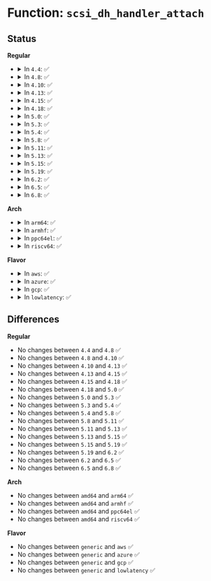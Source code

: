 # Function: <code>scsi_dh_handler_attach</code>

## Status
<b>Regular</b>
<ul>
<li>
<details>
<summary>In <code>4.4</code>: ✅</summary>

```c
int scsi_dh_handler_attach(struct scsi_device *sdev, struct scsi_device_handler *scsi_dh);
```

**Collision:** Unique Static

**Inline:** No

**Transformation:** False

**Instances:**

```
In drivers/scsi/scsi_dh.c (ffffffff815b9430)
Location: drivers/scsi/scsi_dh.c:126
Inline: False
Direct callers:
  - drivers/scsi/scsi_dh.c:scsi_dh_attach
  - drivers/scsi/scsi_dh.c:store_dh_state
  - drivers/scsi/scsi_dh.c:scsi_dh_add_device
```
**Symbols:**

```
ffffffff815b9430-ffffffff815b94b7: scsi_dh_handler_attach (STB_LOCAL)
```
</details>
</li>
<li>
<details>
<summary>In <code>4.8</code>: ✅</summary>

```c
int scsi_dh_handler_attach(struct scsi_device *sdev, struct scsi_device_handler *scsi_dh);
```

**Collision:** Unique Static

**Inline:** No

**Transformation:** False

**Instances:**

```
In drivers/scsi/scsi_dh.c (ffffffff81611d40)
Location: drivers/scsi/scsi_dh.c:126
Inline: False
Direct callers:
  - drivers/scsi/scsi_dh.c:scsi_dh_attach
  - drivers/scsi/scsi_dh.c:scsi_dh_add_device
```
**Symbols:**

```
ffffffff81611d40-ffffffff81611db7: scsi_dh_handler_attach (STB_LOCAL)
```
</details>
</li>
<li>
<details>
<summary>In <code>4.10</code>: ✅</summary>

```c
int scsi_dh_handler_attach(struct scsi_device *sdev, struct scsi_device_handler *scsi_dh);
```

**Collision:** Unique Static

**Inline:** No

**Transformation:** False

**Instances:**

```
In drivers/scsi/scsi_dh.c (ffffffff816415d0)
Location: drivers/scsi/scsi_dh.c:126
Inline: False
Direct callers:
  - drivers/scsi/scsi_dh.c:scsi_dh_attach
  - drivers/scsi/scsi_dh.c:scsi_dh_add_device
```
**Symbols:**

```
ffffffff816415d0-ffffffff81641647: scsi_dh_handler_attach (STB_LOCAL)
```
</details>
</li>
<li>
<details>
<summary>In <code>4.13</code>: ✅</summary>

```c
int scsi_dh_handler_attach(struct scsi_device *sdev, struct scsi_device_handler *scsi_dh);
```

**Collision:** Unique Static

**Inline:** No

**Transformation:** False

**Instances:**

```
In drivers/scsi/scsi_dh.c (ffffffff81655ea0)
Location: drivers/scsi/scsi_dh.c:126
Inline: False
Direct callers:
  - drivers/scsi/scsi_dh.c:scsi_dh_attach
  - drivers/scsi/scsi_dh.c:scsi_dh_add_device
```
**Symbols:**

```
ffffffff81655ea0-ffffffff81655f1c: scsi_dh_handler_attach (STB_LOCAL)
```
</details>
</li>
<li>
<details>
<summary>In <code>4.15</code>: ✅</summary>

```c
int scsi_dh_handler_attach(struct scsi_device *sdev, struct scsi_device_handler *scsi_dh);
```

**Collision:** Unique Static

**Inline:** No

**Transformation:** False

**Instances:**

```
In drivers/scsi/scsi_dh.c (ffffffff816bf450)
Location: drivers/scsi/scsi_dh.c:129
Inline: False
Direct callers:
  - drivers/scsi/scsi_dh.c:scsi_dh_attach
  - drivers/scsi/scsi_dh.c:scsi_dh_add_device
```
**Symbols:**

```
ffffffff816bf450-ffffffff816bf512: scsi_dh_handler_attach (STB_LOCAL)
```
</details>
</li>
<li>
<details>
<summary>In <code>4.18</code>: ✅</summary>

```c
int scsi_dh_handler_attach(struct scsi_device *sdev, struct scsi_device_handler *scsi_dh);
```

**Collision:** Unique Static

**Inline:** No

**Transformation:** False

**Instances:**

```
In drivers/scsi/scsi_dh.c (ffffffff816fb9f0)
Location: drivers/scsi/scsi_dh.c:135
Inline: False
Direct callers:
  - drivers/scsi/scsi_dh.c:scsi_dh_attach
  - drivers/scsi/scsi_dh.c:scsi_dh_add_device
```
**Symbols:**

```
ffffffff816fb9f0-ffffffff816fbab2: scsi_dh_handler_attach (STB_LOCAL)
```
</details>
</li>
<li>
<details>
<summary>In <code>5.0</code>: ✅</summary>

```c
int scsi_dh_handler_attach(struct scsi_device *sdev, struct scsi_device_handler *scsi_dh);
```

**Collision:** Unique Static

**Inline:** No

**Transformation:** False

**Instances:**

```
In drivers/scsi/scsi_dh.c (ffffffff8171e3d0)
Location: drivers/scsi/scsi_dh.c:135
Inline: False
Direct callers:
  - drivers/scsi/scsi_dh.c:scsi_dh_attach
  - drivers/scsi/scsi_dh.c:scsi_dh_add_device
```
**Symbols:**

```
ffffffff8171e3d0-ffffffff8171e492: scsi_dh_handler_attach (STB_LOCAL)
```
</details>
</li>
<li>
<details>
<summary>In <code>5.3</code>: ✅</summary>

```c
int scsi_dh_handler_attach(struct scsi_device *sdev, struct scsi_device_handler *scsi_dh);
```

**Collision:** Unique Static

**Inline:** No

**Transformation:** False

**Instances:**

```
In drivers/scsi/scsi_dh.c (ffffffff81759ac0)
Location: drivers/scsi/scsi_dh.c:123
Inline: False
Direct callers:
  - drivers/scsi/scsi_dh.c:scsi_dh_attach
  - drivers/scsi/scsi_dh.c:scsi_dh_add_device
```
**Symbols:**

```
ffffffff81759ac0-ffffffff81759b85: scsi_dh_handler_attach (STB_LOCAL)
```
</details>
</li>
<li>
<details>
<summary>In <code>5.4</code>: ✅</summary>

```c
int scsi_dh_handler_attach(struct scsi_device *sdev, struct scsi_device_handler *scsi_dh);
```

**Collision:** Unique Static

**Inline:** No

**Transformation:** False

**Instances:**

```
In drivers/scsi/scsi_dh.c (ffffffff8177d9d0)
Location: drivers/scsi/scsi_dh.c:123
Inline: False
Direct callers:
  - drivers/scsi/scsi_dh.c:scsi_dh_attach
  - drivers/scsi/scsi_dh.c:scsi_dh_add_device
```
**Symbols:**

```
ffffffff8177d9d0-ffffffff8177da95: scsi_dh_handler_attach (STB_LOCAL)
```
</details>
</li>
<li>
<details>
<summary>In <code>5.8</code>: ✅</summary>

```c
int scsi_dh_handler_attach(struct scsi_device *sdev, struct scsi_device_handler *scsi_dh);
```

**Collision:** Unique Static

**Inline:** No

**Transformation:** False

**Instances:**

```
In drivers/scsi/scsi_dh.c (ffffffff81840ff0)
Location: drivers/scsi/scsi_dh.c:124
Inline: False
Direct callers:
  - drivers/scsi/scsi_dh.c:scsi_dh_attach
  - drivers/scsi/scsi_dh.c:scsi_dh_add_device
```
**Symbols:**

```
ffffffff81840ff0-ffffffff818410b5: scsi_dh_handler_attach (STB_LOCAL)
```
</details>
</li>
<li>
<details>
<summary>In <code>5.11</code>: ✅</summary>

```c
int scsi_dh_handler_attach(struct scsi_device *sdev, struct scsi_device_handler *scsi_dh);
```

**Collision:** Unique Static

**Inline:** No

**Transformation:** False

**Instances:**

```
In drivers/scsi/scsi_dh.c (ffffffff81851510)
Location: drivers/scsi/scsi_dh.c:124
Inline: False
Direct callers:
  - drivers/scsi/scsi_dh.c:scsi_dh_attach
  - drivers/scsi/scsi_dh.c:scsi_dh_add_device
```
**Symbols:**

```
ffffffff81851510-ffffffff818515d5: scsi_dh_handler_attach (STB_LOCAL)
```
</details>
</li>
<li>
<details>
<summary>In <code>5.13</code>: ✅</summary>

```c
int scsi_dh_handler_attach(struct scsi_device *sdev, struct scsi_device_handler *scsi_dh);
```

**Collision:** Unique Static

**Inline:** No

**Transformation:** False

**Instances:**

```
In drivers/scsi/scsi_dh.c (ffffffff818345a0)
Location: drivers/scsi/scsi_dh.c:124
Inline: False
Direct callers:
  - drivers/scsi/scsi_dh.c:scsi_dh_attach
  - drivers/scsi/scsi_dh.c:scsi_dh_add_device
```
**Symbols:**

```
ffffffff818345a0-ffffffff81834665: scsi_dh_handler_attach (STB_LOCAL)
```
</details>
</li>
<li>
<details>
<summary>In <code>5.15</code>: ✅</summary>

```c
int scsi_dh_handler_attach(struct scsi_device *sdev, struct scsi_device_handler *scsi_dh);
```

**Collision:** Unique Static

**Inline:** No

**Transformation:** False

**Instances:**

```
In drivers/scsi/scsi_dh.c (ffffffff818c05a0)
Location: drivers/scsi/scsi_dh.c:124
Inline: False
Direct callers:
  - drivers/scsi/scsi_dh.c:scsi_dh_attach
  - drivers/scsi/scsi_dh.c:scsi_dh_add_device
```
**Symbols:**

```
ffffffff818c05a0-ffffffff818c0665: scsi_dh_handler_attach (STB_LOCAL)
```
</details>
</li>
<li>
<details>
<summary>In <code>5.19</code>: ✅</summary>

```c
int scsi_dh_handler_attach(struct scsi_device *sdev, struct scsi_device_handler *scsi_dh);
```

**Collision:** Unique Static

**Inline:** No

**Transformation:** False

**Instances:**

```
In drivers/scsi/scsi_dh.c (ffffffff81a0ccc0)
Location: drivers/scsi/scsi_dh.c:124
Inline: False
Direct callers:
  - drivers/scsi/scsi_dh.c:scsi_dh_attach
  - drivers/scsi/scsi_dh.c:scsi_dh_add_device
```
**Symbols:**

```
ffffffff81a0ccc0-ffffffff81a0cdb6: scsi_dh_handler_attach (STB_LOCAL)
```
</details>
</li>
<li>
<details>
<summary>In <code>6.2</code>: ✅</summary>

```c
int scsi_dh_handler_attach(struct scsi_device *sdev, struct scsi_device_handler *scsi_dh);
```

**Collision:** Unique Static

**Inline:** No

**Transformation:** False

**Instances:**

```
In drivers/scsi/scsi_dh.c (ffffffff81b8ca80)
Location: drivers/scsi/scsi_dh.c:124
Inline: False
Direct callers:
  - drivers/scsi/scsi_dh.c:scsi_dh_attach
  - drivers/scsi/scsi_dh.c:scsi_dh_add_device
```
**Symbols:**

```
ffffffff81b8ca80-ffffffff81b8cb76: scsi_dh_handler_attach (STB_LOCAL)
```
</details>
</li>
<li>
<details>
<summary>In <code>6.5</code>: ✅</summary>

```c
int scsi_dh_handler_attach(struct scsi_device *sdev, struct scsi_device_handler *scsi_dh);
```

**Collision:** Unique Static

**Inline:** No

**Transformation:** False

**Instances:**

```
In drivers/scsi/scsi_dh.c (ffffffff81be0a90)
Location: drivers/scsi/scsi_dh.c:124
Inline: False
Direct callers:
  - drivers/scsi/scsi_dh.c:scsi_dh_attach
  - drivers/scsi/scsi_dh.c:scsi_dh_add_device
```
**Symbols:**

```
ffffffff81be0a90-ffffffff81be0b86: scsi_dh_handler_attach (STB_LOCAL)
```
</details>
</li>
<li>
<details>
<summary>In <code>6.8</code>: ✅</summary>

```c
int scsi_dh_handler_attach(struct scsi_device *sdev, struct scsi_device_handler *scsi_dh);
```

**Collision:** Unique Static

**Inline:** No

**Transformation:** False

**Instances:**

```
In drivers/scsi/scsi_dh.c (ffffffff81c35ac0)
Location: drivers/scsi/scsi_dh.c:124
Inline: False
Direct callers:
  - drivers/scsi/scsi_dh.c:scsi_dh_attach
  - drivers/scsi/scsi_dh.c:scsi_dh_add_device
```
**Symbols:**

```
ffffffff81c35ac0-ffffffff81c35bb6: scsi_dh_handler_attach (STB_LOCAL)
```
</details>
</li>
</ul>
<b>Arch</b>
<ul>
<li>
<details>
<summary>In <code>arm64</code>: ✅</summary>

```c
int scsi_dh_handler_attach(struct scsi_device *sdev, struct scsi_device_handler *scsi_dh);
```

**Collision:** Unique Static

**Inline:** No

**Transformation:** False

**Instances:**

```
In drivers/scsi/scsi_dh.c (ffff800010983d18)
Location: drivers/scsi/scsi_dh.c:123
Inline: False
Direct callers:
  - drivers/scsi/scsi_dh.c:scsi_dh_attach
  - drivers/scsi/scsi_dh.c:scsi_dh_add_device
```
**Symbols:**

```
ffff800010983d18-ffff800010983e00: scsi_dh_handler_attach (STB_LOCAL)
```
</details>
</li>
<li>
<details>
<summary>In <code>armhf</code>: ✅</summary>

```c
int scsi_dh_handler_attach(struct scsi_device *sdev, struct scsi_device_handler *scsi_dh);
```

**Collision:** Unique Static

**Inline:** No

**Transformation:** False

**Instances:**

```
In drivers/scsi/scsi_dh.c (c0a56530)
Location: drivers/scsi/scsi_dh.c:123
Inline: False
Direct callers:
  - drivers/scsi/scsi_dh.c:scsi_dh_attach
  - drivers/scsi/scsi_dh.c:scsi_dh_add_device
```
**Symbols:**

```
c0a56530-c0a56624: scsi_dh_handler_attach (STB_LOCAL)
```
</details>
</li>
<li>
<details>
<summary>In <code>ppc64el</code>: ✅</summary>

```c
int scsi_dh_handler_attach(struct scsi_device *sdev, struct scsi_device_handler *scsi_dh);
```

**Collision:** Unique Static

**Inline:** No

**Transformation:** False

**Instances:**

```
In drivers/scsi/scsi_dh.c (c000000000a40960)
Location: drivers/scsi/scsi_dh.c:123
Inline: False
Direct callers:
  - drivers/scsi/scsi_dh.c:scsi_dh_attach
  - drivers/scsi/scsi_dh.c:scsi_dh_add_device
```
**Symbols:**

```
c000000000a40960-c000000000a40aa8: scsi_dh_handler_attach (STB_LOCAL)
```
</details>
</li>
<li>
<details>
<summary>In <code>riscv64</code>: ✅</summary>

```c
int scsi_dh_handler_attach(struct scsi_device *sdev, struct scsi_device_handler *scsi_dh);
```

**Collision:** Unique Static

**Inline:** No

**Transformation:** False

**Instances:**

```
In drivers/scsi/scsi_dh.c (ffffffe0005e8cc0)
Location: drivers/scsi/scsi_dh.c:123
Inline: False
Direct callers:
  - drivers/scsi/scsi_dh.c:scsi_dh_attach
  - drivers/scsi/scsi_dh.c:scsi_dh_add_device
```
**Symbols:**

```
ffffffe0005e8cc0-ffffffe0005e8d6e: scsi_dh_handler_attach (STB_LOCAL)
```
</details>
</li>
</ul>
<b>Flavor</b>
<ul>
<li>
<details>
<summary>In <code>aws</code>: ✅</summary>

```c
int scsi_dh_handler_attach(struct scsi_device *sdev, struct scsi_device_handler *scsi_dh);
```

**Collision:** Unique Static

**Inline:** No

**Transformation:** False

**Instances:**

```
In drivers/scsi/scsi_dh.c (ffffffff817320c0)
Location: drivers/scsi/scsi_dh.c:123
Inline: False
Direct callers:
  - drivers/scsi/scsi_dh.c:scsi_dh_attach
  - drivers/scsi/scsi_dh.c:scsi_dh_add_device
```
**Symbols:**

```
ffffffff817320c0-ffffffff81732185: scsi_dh_handler_attach (STB_LOCAL)
```
</details>
</li>
<li>
<details>
<summary>In <code>azure</code>: ✅</summary>

```c
int scsi_dh_handler_attach(struct scsi_device *sdev, struct scsi_device_handler *scsi_dh);
```

**Collision:** Unique Static

**Inline:** No

**Transformation:** False

**Instances:**

```
In drivers/scsi/scsi_dh.c (ffffffff8170b4e0)
Location: drivers/scsi/scsi_dh.c:123
Inline: False
Direct callers:
  - drivers/scsi/scsi_dh.c:scsi_dh_attach
  - drivers/scsi/scsi_dh.c:scsi_dh_add_device
```
**Symbols:**

```
ffffffff8170b4e0-ffffffff8170b5a5: scsi_dh_handler_attach (STB_LOCAL)
```
</details>
</li>
<li>
<details>
<summary>In <code>gcp</code>: ✅</summary>

```c
int scsi_dh_handler_attach(struct scsi_device *sdev, struct scsi_device_handler *scsi_dh);
```

**Collision:** Unique Static

**Inline:** No

**Transformation:** False

**Instances:**

```
In drivers/scsi/scsi_dh.c (ffffffff81770e90)
Location: drivers/scsi/scsi_dh.c:123
Inline: False
Direct callers:
  - drivers/scsi/scsi_dh.c:scsi_dh_attach
  - drivers/scsi/scsi_dh.c:scsi_dh_add_device
```
**Symbols:**

```
ffffffff81770e90-ffffffff81770f55: scsi_dh_handler_attach (STB_LOCAL)
```
</details>
</li>
<li>
<details>
<summary>In <code>lowlatency</code>: ✅</summary>

```c
int scsi_dh_handler_attach(struct scsi_device *sdev, struct scsi_device_handler *scsi_dh);
```

**Collision:** Unique Static

**Inline:** No

**Transformation:** False

**Instances:**

```
In drivers/scsi/scsi_dh.c (ffffffff8178c6b0)
Location: drivers/scsi/scsi_dh.c:123
Inline: False
Direct callers:
  - drivers/scsi/scsi_dh.c:scsi_dh_attach
  - drivers/scsi/scsi_dh.c:scsi_dh_add_device
```
**Symbols:**

```
ffffffff8178c6b0-ffffffff8178c775: scsi_dh_handler_attach (STB_LOCAL)
```
</details>
</li>
</ul>

## Differences
<b>Regular</b>
<ul>
<li>
No changes between <code>4.4</code> and <code>4.8</code> ✅
</li>
<li>
No changes between <code>4.8</code> and <code>4.10</code> ✅
</li>
<li>
No changes between <code>4.10</code> and <code>4.13</code> ✅
</li>
<li>
No changes between <code>4.13</code> and <code>4.15</code> ✅
</li>
<li>
No changes between <code>4.15</code> and <code>4.18</code> ✅
</li>
<li>
No changes between <code>4.18</code> and <code>5.0</code> ✅
</li>
<li>
No changes between <code>5.0</code> and <code>5.3</code> ✅
</li>
<li>
No changes between <code>5.3</code> and <code>5.4</code> ✅
</li>
<li>
No changes between <code>5.4</code> and <code>5.8</code> ✅
</li>
<li>
No changes between <code>5.8</code> and <code>5.11</code> ✅
</li>
<li>
No changes between <code>5.11</code> and <code>5.13</code> ✅
</li>
<li>
No changes between <code>5.13</code> and <code>5.15</code> ✅
</li>
<li>
No changes between <code>5.15</code> and <code>5.19</code> ✅
</li>
<li>
No changes between <code>5.19</code> and <code>6.2</code> ✅
</li>
<li>
No changes between <code>6.2</code> and <code>6.5</code> ✅
</li>
<li>
No changes between <code>6.5</code> and <code>6.8</code> ✅
</li>
</ul>
<b>Arch</b>
<ul>
<li>
No changes between <code>amd64</code> and <code>arm64</code> ✅
</li>
<li>
No changes between <code>amd64</code> and <code>armhf</code> ✅
</li>
<li>
No changes between <code>amd64</code> and <code>ppc64el</code> ✅
</li>
<li>
No changes between <code>amd64</code> and <code>riscv64</code> ✅
</li>
</ul>
<b>Flavor</b>
<ul>
<li>
No changes between <code>generic</code> and <code>aws</code> ✅
</li>
<li>
No changes between <code>generic</code> and <code>azure</code> ✅
</li>
<li>
No changes between <code>generic</code> and <code>gcp</code> ✅
</li>
<li>
No changes between <code>generic</code> and <code>lowlatency</code> ✅
</li>
</ul>
